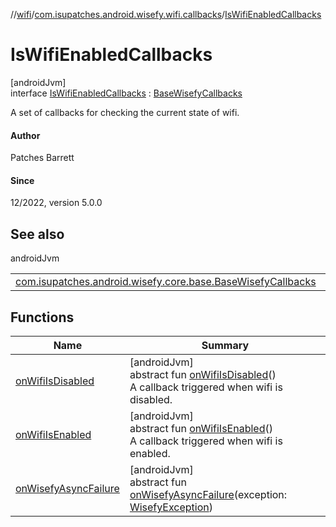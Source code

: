 //[wifi](../../../index.md)/[com.isupatches.android.wisefy.wifi.callbacks](../index.md)/[IsWifiEnabledCallbacks](index.md)

# IsWifiEnabledCallbacks

[androidJvm]\
interface [IsWifiEnabledCallbacks](index.md) : [BaseWisefyCallbacks](../../../../core/core/com.isupatches.android.wisefy.core.base/-base-wisefy-callbacks/index.md)

A set of callbacks for checking the current state of wifi.

#### Author

Patches Barrett

#### Since

12/2022, version 5.0.0

## See also

androidJvm

| | |
|---|---|
| [com.isupatches.android.wisefy.core.base.BaseWisefyCallbacks](../../../../core/core/com.isupatches.android.wisefy.core.base/-base-wisefy-callbacks/index.md) |  |

## Functions

| Name | Summary |
|---|---|
| [onWifiIsDisabled](on-wifi-is-disabled.md) | [androidJvm]<br>abstract fun [onWifiIsDisabled](on-wifi-is-disabled.md)()<br>A callback triggered when wifi is disabled. |
| [onWifiIsEnabled](on-wifi-is-enabled.md) | [androidJvm]<br>abstract fun [onWifiIsEnabled](on-wifi-is-enabled.md)()<br>A callback triggered when wifi is enabled. |
| [onWisefyAsyncFailure](index.md#-2014443064%2FFunctions%2F-1859834656) | [androidJvm]<br>abstract fun [onWisefyAsyncFailure](index.md#-2014443064%2FFunctions%2F-1859834656)(exception: [WisefyException](../../../../core/core/com.isupatches.android.wisefy.core.exceptions/-wisefy-exception/index.md)) |
